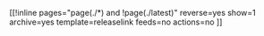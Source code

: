 [[!inline
pages="page(./*) and !page(./latest)"
reverse=yes
show=1
archive=yes
template=releaselink
feeds=no
actions=no
]]
